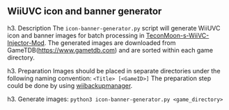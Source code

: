 WiiUVC icon and banner generator
--------------------------------

h3. Description
The `icon-banner-generator.py` script will generate WiiUVC icon and banner images for batch processing in [TeconMoon-s-WiiVC-Injector-Mod](https://github.com/timefox/TeconMoon-s-WiiVC-Injector-Mod). The generated images are downloaded from GameTDB(https://www.gametdb.com) and are sorted within each game directory.

h3. Preparation
Images should be placed in separate directories under the following naming convention:
`<Title> [<GameID>]`
The preparation step could be done by using [wiibackupmanager](http://www.wiibackupmanager.co.uk).

h3. Generate images:
`python3 icon-banner-generator.py <game_directory>`

